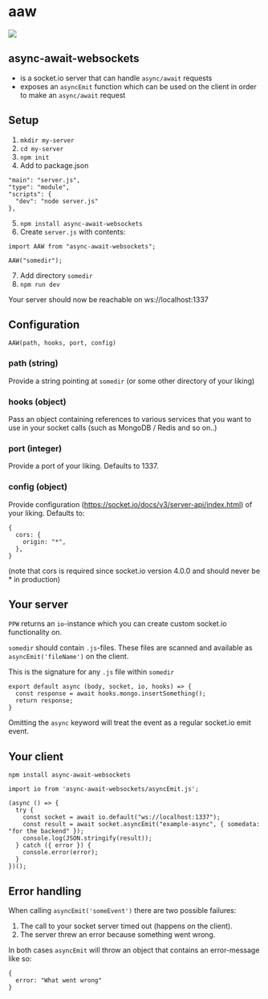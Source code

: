# aaw

![](https://wallpaperaccess.com/full/374183.jpg)

## async-await-websockets

- is a socket.io server that can handle `async/await` requests
- exposes an `asyncEmit` function which can be used on the client in order to make an `async/await` request

## Setup

1. `mkdir my-server`
2. `cd my-server`
3. `npm init`
4. Add to package.json

```
"main": "server.js",
"type": "module",
"scripts": {
  "dev": "node server.js"
},
```

5. `npm install async-await-websockets`
6. Create `server.js` with contents:

```
import AAW from "async-await-websockets";

AAW("somedir");
```

7. Add directory `somedir`
8. `npm run dev`

Your server should now be reachable on ws://localhost:1337

## Configuration

`AAW(path, hooks, port, config)`

### path (string)

Provide a string pointing at `somedir` (or some other directory of your liking)

### hooks (object)

Pass an object containing references to various services that you want to use in your socket calls (such as MongoDB / Redis and so on..)

### port (integer)

Provide a port of your liking. Defaults to 1337.

### config (object)

Provide configuration (https://socket.io/docs/v3/server-api/index.html) of your liking. Defaults to:

```
{
  cors: {
    origin: "*",
  },
}
```

(note that cors is required since socket.io version 4.0.0 and should never be \* in production)

## Your server

`PPW` returns an `io`-instance which you can create custom socket.io functionality on.

`somedir` should contain `.js`-files. These files are scanned and available as `asyncEmit('fileName')` on the client.

This is the signature for any `.js` file within `somedir`

```
export default async (body, socket, io, hooks) => {
  const response = await hooks.mongo.insertSomething();
  return response;
}
```

Omitting the `async` keyword will treat the event as a regular socket.io emit event.

## Your client

`npm install async-await-websockets`

```
import io from 'async-await-websockets/asyncEmit.js';

(async () => {
  try {
    const socket = await io.default("ws://localhost:1337");
    const result = await socket.asyncEmit("example-async", { somedata: "for the backend" });
    console.log(JSON.stringify(result));
  } catch ({ error }) {
    console.error(error);
  }
})();
```

## Error handling

When calling `asyncEmit('someEvent')` there are two possible failures:

1. The call to your socket server timed out (happens on the client).
2. The server threw an error because something went wrong.

In both cases `asyncEmit` will throw an object that contains an error-message like so:

```
{
  error: "What went wrong"
}
```
